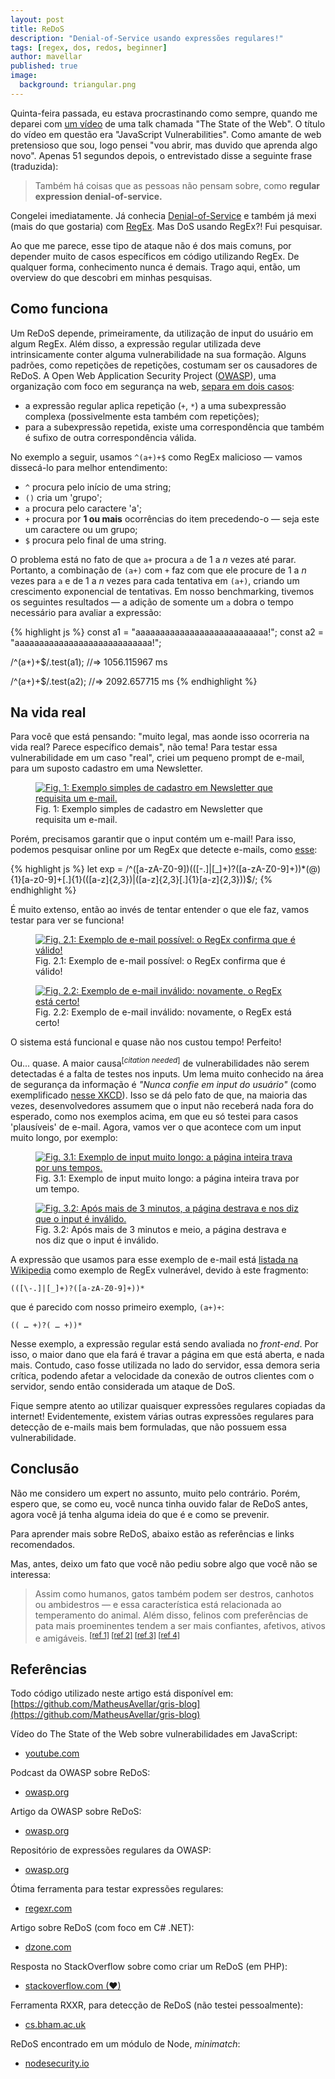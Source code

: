 ```yaml
---
layout: post
title: ReDoS
description: "Denial-of-Service usando expressões regulares!"
tags: [regex, dos, redos, beginner]
author: mavellar
published: true
image:
  background: triangular.png
---
```


Quinta-feira passada, eu estava procrastinando como sempre, quando me deparei com [um vídeo](https://youtu.be/IIwgeZgZFBo) de uma talk chamada "The State of the Web". O título do vídeo em questão era "JavaScript Vulnerabilities". Como amante de web pretensioso que sou, logo pensei "vou abrir, mas duvido que aprenda algo novo". Apenas 51 segundos depois, o entrevistado disse a seguinte frase (traduzida):

> Também há coisas que as pessoas não pensam sobre, como **regular expression denial-of-service.**

<!-- more -->

Congelei imediatamente. Já conhecia [Denial-of-Service](https://en.wikipedia.org/wiki/Denial-of-service_attack) e também já mexi (mais do que gostaria) com [RegEx](https://en.wikipedia.org/wiki/Regular_expression). Mas DoS usando RegEx⁈ Fui pesquisar.


Ao que me parece, esse tipo de ataque não é dos mais comuns, por depender muito de casos específicos em código utilizando RegEx. De qualquer forma, conhecimento nunca é demais. Trago aqui, então, um overview do que descobri em minhas pesquisas.

## Como funciona

Um ReDoS depende, primeiramente, da utilização de input do usuário em algum RegEx. Além disso, a expressão regular utilizada deve intrinsicamente conter alguma vulnerabilidade na sua formação. Alguns padrões, como repetições de repetições, costumam ser os causadores de ReDoS. A Open Web Application Security Project ([OWASP](https://en.wikipedia.org/wiki/OWASP)), uma organização com foco em segurança na web, [separa em dois casos](https://www.owasp.org/index.php/Podcast_56):

- a expressão regular aplica repetição (`+`, `*`) a uma subexpressão complexa (possivelmente esta também com repetições);
- para a subexpressão repetida, existe uma correspondência que também é sufixo de outra correspondência válida.

No exemplo a seguir, usamos `^(a+)+$` como RegEx malicioso — vamos dissecá-lo para melhor entendimento:

- `^` procura pelo início de uma string;
- `()` cria um 'grupo';
- `a` procura pelo caractere 'a';
- `+` procura por **1 ou mais** ocorrências do item precedendo-o — seja este um caractere ou um grupo;
- `$` procura pelo final de uma string.

O problema está no fato de que `a+` procura `a` de 1 a _n_ vezes até parar. Portanto, a combinação de `(a+)` com `+` faz com que ele procure de 1 a _n_ vezes para `a` e de 1 a _n_ vezes para cada tentativa em `(a+)`, criando um crescimento exponencial de tentativas. Em nosso benchmarking, tivemos os seguintes resultados — a adição de somente um `a` dobra o tempo necessário para avaliar a expressão:

{% highlight js %}
const a1 = "aaaaaaaaaaaaaaaaaaaaaaaaaaa!";
const a2 = "aaaaaaaaaaaaaaaaaaaaaaaaaaaa!";

/^(a+)+$/.test(a1);
//=> 1056.115967 ms

/^(a+)+$/.test(a2);
//=> 2092.657715 ms
{% endhighlight %}

## Na vida real

Para você que está pensando: "muito legal, mas aonde isso ocorreria na vida real? Parece específico demais", não tema! Para testar essa vulnerabilidade em um caso "real", criei um pequeno prompt de e-mail, para um suposto cadastro em uma Newsletter.

<figure class="half center">
   <a href="{{ site.url }}/images/2018-06-03-MHnyv0P.png"><img src="{{ site.url }}/images/2018-06-03-MHnyv0P.png" alt="Fig. 1: Exemplo simples de cadastro em Newsletter que requisita um e-mail."></a>
  <figcaption>Fig. 1: Exemplo simples de cadastro em Newsletter que requisita um e-mail.</figcaption>
</figure>

Porém, precisamos garantir que o input contém um e-mail! Para isso, podemos pesquisar online por um RegEx que detecte e-mails, como [esse](http://regexlib.com/REDetails.aspx?regexp_id=1757):

{% highlight js %}
let exp = /^([a-zA-Z0-9])(([\-.]|[_]+)?([a-zA-Z0-9]+))*(@){1}[a-z0-9]+[.]{1}(([a-z]{2,3})|([a-z]{2,3}[.]{1}[a-z]{2,3}))$/;
{% endhighlight %}

É muito extenso, então ao invés de tentar entender o que ele faz, vamos testar para ver se funciona!

<figure class="half center">
   <a href="{{ site.url }}/images/2018-06-03-H9tpO79.png"><img src="{{ site.url }}/images/2018-06-03-H9tpO79.png" alt="Fig. 2.1: Exemplo de e-mail possível: o RegEx confirma que é válido!"></a>
  <figcaption>Fig. 2.1: Exemplo de e-mail possível: o RegEx confirma que é válido!</figcaption>
</figure>

<figure class="half center">
   <a href="{{ site.url }}/images/2018-06-03-6ywfujd.png"><img src="{{ site.url }}/images/2018-06-03-6ywfujd.png" alt="Fig. 2.2: Exemplo de e-mail inválido: novamente, o RegEx está certo!"></a>
  <figcaption>Fig. 2.2: Exemplo de e-mail inválido: novamente, o RegEx está certo!</figcaption>
</figure>

O sistema está funcional e quase não nos custou tempo! Perfeito!


Ou... quase. A maior causa<sup>[_citation needed_]</sup> de vulnerabilidades não serem detectadas é a falta de testes nos inputs. Um lema muito conhecido na área de segurança da informação é _"Nunca confie em input do usuário"_ (como exemplificado [nesse XKCD](https://xkcd.com/327/)). Isso se dá pelo fato de que, na maioria das vezes, desenvolvedores assumem que o input não receberá nada fora do esperado, como nos exemplos acima, em que eu só testei para casos 'plausíveis' de e-mail. Agora, vamos ver o que acontece com um input muito longo, por exemplo:

<figure class="half center">
   <a href="{{ site.url }}/images/2018-06-03-18da7E1.png"><img src="{{ site.url }}/images/2018-06-03-18da7E1.png" alt="Fig. 3.1: Exemplo de input muito longo: a página inteira trava por uns tempos."></a>
  <figcaption>Fig. 3.1: Exemplo de input muito longo: a página inteira trava por um tempo.</figcaption>
</figure>

<figure class="half center">
   <a href="{{ site.url }}/images/2018-06-03-5jAES3n.png"><img src="{{ site.url }}/images/2018-06-03-5jAES3n.png" alt="Fig. 3.2: Após mais de 3 minutos, a página destrava e nos diz que o input é inválido."></a>
  <figcaption>Fig. 3.2: Após mais de 3 minutos e meio, a página destrava e nos diz que o input é inválido.</figcaption>
</figure>

A expressão que usamos para esse exemplo de e-mail está [listada na Wikipedia](https://en.wikipedia.org/wiki/ReDoS#Vulnerable_regexes_in_online_repositories) como exemplo de RegEx vulnerável, devido à este fragmento:

    (([\-.]|[_]+)?([a-zA-Z0-9]+))*

que é parecido com nosso primeiro exemplo, `(a+)+`:

    (( … +)?( … +))*


Nesse exemplo, a expressão regular está sendo avaliada no _front-end_. Por isso, o maior dano que ela fará é travar a página em que está aberta, e nada mais. Contudo, caso fosse utilizada no lado do servidor, essa demora seria crítica, podendo afetar a velocidade da conexão de outros clientes com o servidor, sendo então considerada um ataque de DoS.


Fique sempre atento ao utilizar quaisquer expressões regulares copiadas da internet! Evidentemente, existem várias outras expressões regulares para detecção de e-mails mais bem formuladas, que não possuem essa vulnerabilidade.

## Conclusão
Não me considero um expert no assunto, muito pelo contrário. Porém, espero que, se como eu, você nunca tinha ouvido falar de ReDoS antes, agora você já tenha alguma ideia do que é e como se prevenir.

Para aprender mais sobre ReDoS, abaixo estão as referências e links recomendados.

Mas, antes, deixo um fato que você não pediu sobre algo que você não se interessa:

> Assim como humanos, gatos também podem ser destros, canhotos ou ambidestros — e essa característica está relacionada ao temperamento do animal. Além disso, felinos com preferências de pata mais proeminentes tendem a ser mais confiantes, afetivos, ativos e amigáveis. <sup>[[ref 1]](https://doi.org/10.1016/j.anbehav.2009.06.010) [[ref 2]](https://doi.org/10.1016/j.anbehav.2017.11.002) [[ref 3]](https://doi.org/10.1016/S0376-6357(96)00758-9) [[ref 4]](https://doi.org/10.1037/com0000030)</sup>

## Referências

Todo código utilizado neste artigo está disponível em: [https://github.com/MatheusAvellar/gris-blog](https://github.com/MatheusAvellar/gris-blog)

Vídeo do The State of the Web sobre vulnerabilidades em JavaScript:
- [youtube.com](https://youtu.be/IIwgeZgZFBo)

Podcast da OWASP sobre ReDoS:
- [owasp.org](https://www.owasp.org/index.php/Podcast_56)

Artigo da OWASP sobre ReDoS:
- [owasp.org](https://www.owasp.org/index.php/Regular_expression_Denial_of_Service_-_ReDoS)

Repositório de expressões regulares da OWASP:
- [owasp.org](https://www.owasp.org/index.php/OWASP_Validation_Regex_Repository)

Ótima ferramenta para testar expressões regulares:
- [regexr.com](https://regexr.com/)

Artigo sobre ReDoS (com foco em C# .NET):
- [dzone.com](https://dzone.com/articles/regular-expressions-denial)

Resposta no StackOverflow sobre como criar um ReDoS (em PHP):
- [stackoverflow.com (❤)](https://stackoverflow.com/a/37403809/4824627)

Ferramenta RXXR, para detecção de ReDoS (não testei pessoalmente):
- [cs.bham.ac.uk](http://www.cs.bham.ac.uk/~hxt/research/rxxr.shtml)

ReDoS encontrado em um módulo de Node, _minimatch_:
- [nodesecurity.io](https://nodesecurity.io/advisories/118)
